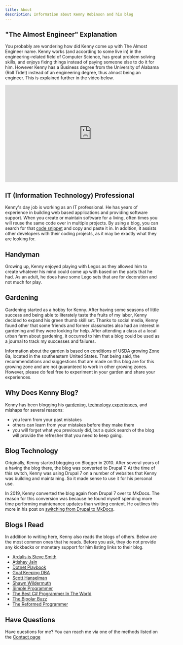 ```yaml
---
title: About
description: Information about Kenny Robinson and his blog
---
```


## "The Almost Engineer" Explanation

You probably are wondering how did Kenny come up with 
The Almost Engineer name. Kenny works (and according to some live in) in the engineering-related field
of Computer Science, has great problem solving skills, and enjoys fixing things instead of paying 
someone else to do it for him. However Kenny has a Business degree from the University of Alabama 
(Roll Tide!) instead of an engineering degree, thus almost being an engineer.
This is explained further in the video below.

<div class="text-center">
<iframe width="560" height="315" src="https://www.youtube.com/embed/h5o7KND-gFM" title="YouTube video player" frameborder="0" allow="accelerometer; autoplay; clipboard-write; encrypted-media; gyroscope; picture-in-picture" allowfullscreen></iframe>
</div>

## IT (Information Technology) Professional

Kenny's day job is working as an IT professional. He has years of experience in building web based 
applications and providing software support. When you create or maintain software for a living, 
often times you will reuse the same code over in multiple projects. By using a blog, you can search for
that [code snippet](/technology/2020.08.25-select-list-of-times) 
and copy and paste it in. In addition, it assists other developers with their coding
projects, as it may be exactly what they are looking for.

## Handyman

Growing up, Kenny enjoyed playing with Legos as they allowed him to create whatever his mind could come 
up with based on the parts that he had. As an adult, he does have some Lego sets that are for decoration 
and not much for play. 

## Gardening

Gardening started as a hobby for Kenny. After having some seasons of little success and being able to 
literately taste the fruits of my labor, Kenny decided to expand his green thumb skill set. Thanks to
social media, Kenny found other that some friends and former classmates also had an interest in 
gardening and they were looking for help. After attending a class at a local urban farm about 
gardening, it occurred to him that a blog could be used as a journal to track my successes and failures.

Information about the garden is based on conditions of USDA growing Zone 8a, located in the 
southeastern United States. That being said, the recommendations and suggestions that are made on 
this blog are for this growing zone and are not guaranteed to work in other growing zones. However,
please do feel free to experiment in your garden and share your experiences.

## Why Does Kenny Blog?

Kenny has been blogging his [gardening](/gardening), [technology experiences](/technology),
and mishaps for several reasons:

* you learn from your past mistakes
* others can learn from your mistakes before they make them
* you will forget what you previously did, but a quick search of the blog will provide the refresher that you need to keep going.

## Blog Technology

Originally, Kenny started blogging on Blogger in 2010.
After several years of a having the blog there, the blog was converted to
Drupal 7. At the time of this switch, Kenny was using Drupal 7 on a number
of websites that Kenny was building and maintaining. So it made sense to use
it for his personal use.

In 2019, Kenny converted the blog again from Drupal 7 over to MkDocs. The reason
for this conversion was because he found myself spending more time performing
maintenance updates than writing content. He outlines this more in his post on
[switching from Drupal to MkDocs](/technology/2019.12.21-switched-blog-from-drupal-to-mkdocs).

## Blogs I Read

In addition to writing here, Kenny also reads the blogs of others. Below are the most common ones that he reads.
Before you ask, they do not provide any kickbacks or monetary support for him listing links to their blog.

<ul>
<li><a href="https://ardalis.com/" target="_blank">Ardalis is Steve Smith</a></li>
<li><a href="https://atishay.me" target="_blank">Atishay Jain</a></li>
<li><a href="https://dotnetplaybook.com" target="_blank">Dotnet Playbook</a></li>
<li><a href="https://gkdba.wordpress.com/" target="_blank">Goal Keeping DBA</a></li>
<li><a href="https://hanselman.com" target='_blank'>Scott Hanselman</a></li>
<li><a href="https://wildermuth.com" target='_blank'>Shawn Wildermuth</a></li>
<li><a href="https://simpleprogrammer.com" target='_blank'>Simple Programmer</a></li>
<li><a href="https://thebestcsharpprogrammerintheworld.com" target="_blank">The Best C# Programmer In The World</a></li>
<li><a href="https://thebipolarbuzz.com" target='_blank'>The Bipolar Buzz</a></li>
<li><a href="https://thereformedprogrammer.net" target="_blank">The Reformed Programmer</a></li>
</ul>

## Have Questions

Have questions for me? You can reach me via one of the methods listed on the 
[Contact page](/contact)
